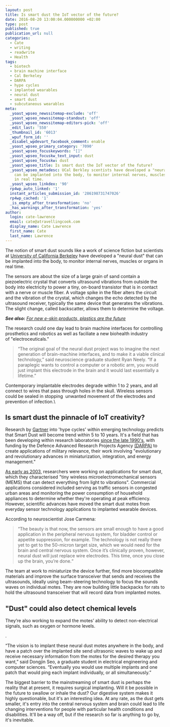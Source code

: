 ```yaml
---
layout: post
title: Is smart dust the IoT vector of the future?
date: 2016-08-20 13:00:04.000000000 +02:00
type: post
published: true
publication_url: null
categories:
  - Cate
  - writing
  - readwrite
  - Health
tags:
  - biotech
  - brain machine interface
  - Cal Berkeley
  - DARPA
  - hype cycles
  - implanted wearables
  - neural dust
  - smart dust
  - subcutaneous wearables
meta:
  _yoast_wpseo_newssitemap-exclude: 'off'
  _yoast_wpseo_newssitemap-standout: 'off'
  _yoast_wpseo_newssitemap-editors-pick: 'off'
  _edit_last: '550'
  _thumbnail_id: '6013'
  _wpuf_form_id: ''
  _disabel_wpdevart_facebook_comment: enable
  _yoast_wpseo_primary_category: '7090'
  _yoast_wpseo_focuskeywords: "[]"
  _yoast_wpseo_focuskw_text_input: dust
  _yoast_wpseo_focuskw: dust
  _yoast_wpseo_title: Is smart dust the IoT vector of the future?
  _yoast_wpseo_metadesc: UCal Berkley scentists have developed a "neural dust" that
    can be implanted into the body, to monitor internal nerves, muscles or organs
    in real time.
  _yoast_wpseo_linkdex: '90'
  rp4wp_auto_linked: '1'
  instant_articles_submission_id: '286198731747026'
  rp4wp_cached: '1'
  _is_empty_after_transformation: 'no'
  _has_warnings_after_transformation: 'yes'
author:
  login: cate-lawrence
  email: cate@atravellingcook.com
  display_name: Cate Lawrence
  first_name: Cate
  last_name: Lawrence
---
```

The notion of smart dust sounds like a work of science fiction but
scientists at [University of California
Berkeley](https://news.berkeley.edu/2016/08/03/sprinkling-of-neural-dust-opens-door-to-electroceuticals/) have
developed a "neural dust" that can be implanted into the body,
to monitor internal nerves, muscles or organs in real time.

The sensors are about the size of a large grain of sand contain a
piezoelectric crystal that converts ultrasound vibrations from outside
the body into electricity to power a tiny, on-board transistor that is
in contact with a nerve or muscle fiber. A voltage spike in the fiber
alters the circuit and the vibration of the crystal, which changes the
echo detected by the ultrasound receiver, typically the same device that
generates the vibrations. The slight change, called backscatter, allows
them to determine the voltage.

***See also:** [For new e-skin products, plastics are the
future](https://readwrite.com/2016/08/19/covestro-e-skin-k-2016-dl4/)*

The research could one day lead to brain machine interfaces for
controlling prosthetics and robotics as well as faciliate a new
biohealth industry of "electroceuticals."

> “The original goal of the neural dust project was to imagine the next
> generation of brain-machine interfaces, and to make it a viable
> clinical technology,” said neuroscience graduate student Ryan Neely.
> “If a paraplegic wants to control a computer or a robotic arm, you
> would just implant this electrode in the brain and it would last
> essentially a lifetime.”

Contemporary implantable electrodes degrade within 1 to 2 years, and all
connect to wires that pass through holes in the skull. Wireless sensors
could be sealed in stopping  unwanted movement of the electrodes and
prevention of infection.\

Is smart dust the pinnacle of IoT creativity?
---------------------------------------------

Research by [Gartner](https://www.gartner.com/newsroom/id/3114217) into
'hype cycles' within emerging technology predicts that Smart Dust will
become trend within 5 to 10 years. It's a field that has been developing
within research laboratories [since the late
1990's](https://robotics.eecs.berkeley.edu/~pister/SmartDust/), with
funding by the Defence Advanced Research Projects Agency
[(DARPA)](https://www.darpa.mil/) to create applications of military
relevance, their work involving "evolutionary and revolutionary advances
in miniaturization, integration, and energy management."

[As early as
2003](https://www.computerworld.com/article/2581821/mobile-wireless/smart-dust.html),
researchers were working on applications for smart dust, which they
characterised "tiny wireless microelectromechanical sensors (MEMS) that
can detect everything from light to vibrations". Commercial applications
considered included serving as traffic sensors in congested urban areas
and monitoring the power consumption of household appliances to
determine whether they're operating at peak efficiency. However,
scientific advances have moved the smart dust motes from everyday sensor
technology applications to implanted wearable devices.

According to neuroscientist Jose Carmena:

> “The beauty is that now, the sensors are small enough to have a good
> application in the peripheral nervous system, for bladder control or
> appetite suppression, for example. The technology is not really there
> yet to get to the 50-micron target size, which we would need for the
> brain and central nervous system. Once it’s clinically proven,
> however, neural dust will just replace wire electrodes. This time,
> once you close up the brain, you’re done.“

The team at work to miniaturize the device further, find more
biocompatible materials and improve the surface transceiver that sends
and receives the ultrasounds, ideally using beam-steering technology to
focus the sounds waves on individual motes. They are now building little
backpacks for rats to hold the ultrasound transceiver that will record
data from implanted motes.

"Dust" could also detect chemical levels
----------------------------------------

They’re also working to expand the motes’ ability to detect
non-electrical signals, such as oxygen or hormone levels.

<div id="attachment_58094" class="wp-caption alignright">

.

</div>

“The vision is to implant these neural dust motes anywhere in the body,
and have a patch over the implanted site send ultrasonic waves to wake
up and receive necessary information from the motes for the desired
therapy you want,” said Dongjin Seo, a graduate student in electrical
engineering and computer sciences. “Eventually you would use multiple
implants and one patch that would ping each implant individually, or all
simultaneously.”

The biggest barrier to the mainstreaming of smart dust is perhaps the
reality that at present, it requires surgical implanting. Will it be
possible in the future to swallow or inhale the dust? Our digestive
system makes it highly questionable, but it's an interesting idea. At
any rate, as the dust gets smaller, it's entry into the central nervous
system and brain could lead to life changing interventions for people
with particular health conditions and disabilities. It'll be a way off,
but if the research so far is anything to go by, it's inevitable.
